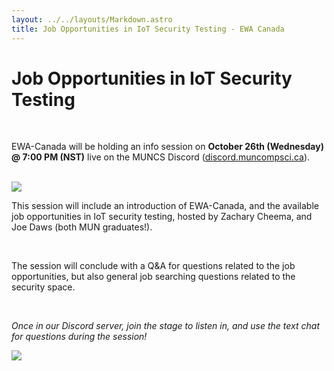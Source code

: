 ```yaml
---
layout: ../../layouts/Markdown.astro
title: Job Opportunities in IoT Security Testing - EWA Canada
---
```


# Job Opportunities in IoT Security Testing

<br />

EWA-Canada will be holding an info session on **October 26th (Wednesday) @ 7:00 PM (NST)** live on the MUNCS Discord ([discord.muncompsci.ca](https://discord.muncompsci.ca/)).

<br />

<img src="https://intertek-cdn.s3.amazonaws.com/www-intertek-com/images/Business-Lines/Connected-World/Intertek-EWA-Canada.jpg">

<br />

This session will include an introduction of EWA-Canada, and the available job opportunities in IoT security testing, hosted by Zachary Cheema, and Joe Daws (both MUN graduates!).

<br />

The session will conclude with a Q&A for questions related to the job opportunities, but also general job searching questions related to the security space.

<br />

_Once in our Discord server, join the stage to listen in, and use the text chat for questions during the session!_

<img src="https://imgur.com/YWV7lsX.png" class="mt-2">